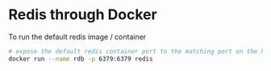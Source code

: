 # Redis through Docker
To  run the default redis image / container
```bash
# expose the default redis container port to the matching port on the host
docker run --name rdb -p 6379:6379 redis
```
